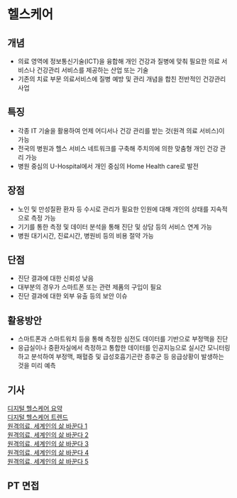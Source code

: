 # 헬스케어
## 개념
- 의료 영역에 정보통신기술(ICT)을 융합해 개인 건강과 질병에 맞춰 필요한 의료 서비스나 건강관리 서비스를 제공하는 산업 또는 기술
- 기존의 치료 부문 의료서비스에 질병 예방 및 관리 개념을 합친 전반적인 건강관리 사업

## 특징
- 각종 IT 기술을 활용하여 언제 어디서나 건강 관리를 받는 것(원격 의료 서비스)이 가능
- 전국의 병원과 헬스 서비스 네트워크를 구축해 주치의에 의한 맞춤형 개인 건강 관리 가능
- 병원 중심의 U-Hospital에서 개인 중심의 Home Health care로 발전

## 장점
- 노인 및 만성질환 환자 등 수시로 관리가 필요한 인원에 대해 개인의 상태를 지속적으로 측정 가능
- 기기를 통한 측정 및 데이터 분석을 통해 진단 및 상담 등의 서비스 연계 가능
- 병원 대기시간, 진료시간, 병원비 등의 비용 절약 가능

## 단점
- 진단 결과에 대한 신뢰성 낮음
- 대부분의 경우가 스마트폰 또는 관련 제품의 구입이 필요
- 진단 결과에 대한 외부 유출 등의 보안 이슈

## 활용방안
- 스마트폰과 스마트워치 등을 통해 측정한 심전도 데이터를 기반으로 부정맥을 진단
- 응급실이나 중환자실에서 측정하고 통합한 데이터를 인공지능으로 실시간 모니터링하고 분석하여 부정맥, 패혈증 및 급성호흡기곤란 증후군 등 응급상황이 발생하는 것을 미리 예측

## 기사
[디지털 헬스케어 요약](https://eiec.kdi.re.kr/publish/reviewView.do?idx=58&ridx=5&fcode=000020003600002)  
[디지털 헬스케어 트렌드](http://www.whosaeng.com/133139)  
[원격의료, 세계인의 삶 바꾼다 1](https://kormedi.com/1537026/%EC%BD%94%EB%A1%9C%EB%82%9819%EB%A1%9C-%EB%B9%97%EC%9E%A5-%EC%97%B4%EB%A6%B0-%EC%9B%90%EA%B2%A9%EC%9D%98%EB%A3%8C%ED%95%9C%EA%B5%AD%EC%9D%80-%EC%97%AC%EC%A0%84%ED%9E%88-%EA%B7%9C%EC%A0%9C/)  
[원격의료, 세계인의 삶 바꾼다 2](https://kormedi.com/1539058/%EA%B5%AC%EB%8D%94%EA%B8%B0-%EB%AC%B4%EC%84%9C%EC%9B%8C-%EC%9E%A5-%EB%AA%BB-%EB%8B%B4%EA%B7%B8%EB%8A%94-%ED%95%9C%EA%B5%AD-%EC%9B%90%EA%B2%A9%EC%9D%98%EB%A3%8C-%ED%9B%84%EC%A7%84%EA%B5%AD-%EC%A0%84/)  
[원격의료, 세계인의 삶 바꾼다 3](https://kormedi.com/1541056/%EB%B0%B0-%EC%95%84%ED%94%8C-%EB%95%8C%EB%8F%84-%EC%98%A8%EB%9D%BC%EC%9D%B8-%EC%A7%84%EB%A3%8C%EB%A5%BC-%EC%9D%B8%EB%8B%88-%EC%9B%90%EA%B2%A9%EC%9D%98%EB%A3%8C-%EB%B9%9B%EA%B3%BC-%EA%B7%B8/)  
[원격의료, 세계인의 삶 바꾼다 4](https://kormedi.com/1543067/%EC%B4%88%EC%A7%84%EB%B6%80%ED%84%B0-%EC%A7%91%EC%97%90%EC%84%9C-%EC%98%A8%EB%9D%BC%EC%9D%B8-%EC%A0%84%EB%A9%B4%EA%B0%9C%EB%B0%A9-%E6%97%A5-%EC%9D%98%EB%A3%8C%EB%8A%94/)  
[원격의료, 세계인의 삶 바꾼다 5](https://kormedi.com/1544298/%E6%97%A5-%EC%98%A8%EB%9D%BC%EC%9D%B8-%EC%9D%98%EB%A3%8C-%EC%98%A4%EC%A7%84%EC%B1%85%EC%9E%84%C2%B7%EC%88%98%EA%B0%80-%EB%AC%B8%EC%A0%9C-%EC%96%B4%EB%96%BB%EA%B2%8C/)  

## PT 면접

